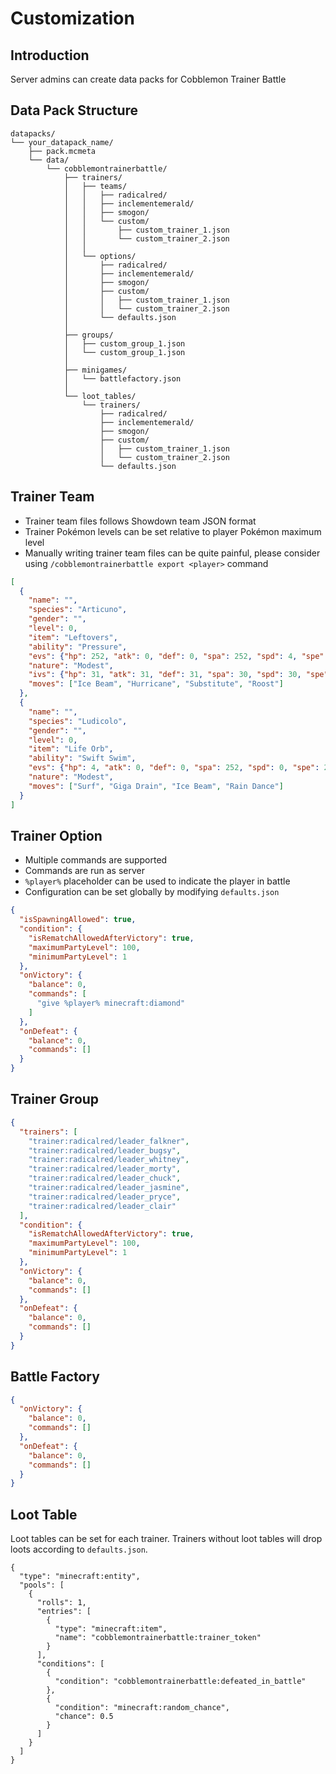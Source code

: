 # Customization

## Introduction

Server admins can create data packs for Cobblemon Trainer Battle

## Data Pack Structure

```
datapacks/
└── your_datapack_name/
    ├── pack.mcmeta
    └── data/
        └── cobblemontrainerbattle/
            ├── trainers/
            │   ├── teams/
            │   │   ├── radicalred/
            │   │   ├── inclementemerald/
            │   │   ├── smogon/
            │   │   └── custom/
            │   │       ├── custom_trainer_1.json
            │   │       └── custom_trainer_2.json
            │   │
            │   └── options/
            │       ├── radicalred/
            │       ├── inclementemerald/
            │       ├── smogon/
            │       ├── custom/
            │       │   ├── custom_trainer_1.json
            │       │   └── custom_trainer_2.json
            │       └── defaults.json
            │
            ├── groups/
            │   ├── custom_group_1.json
            │   └── custom_group_1.json
            │
            ├── minigames/
            │   └── battlefactory.json
            │
            └── loot_tables/
                └── trainers/
                    ├── radicalred/
                    ├── inclementemerald/
                    ├── smogon/
                    ├── custom/
                    │   ├── custom_trainer_1.json
                    │   └── custom_trainer_2.json
                    └── defaults.json
```

## Trainer Team

- Trainer team files follows Showdown team JSON format
- Trainer Pokémon levels can be set relative to player Pokémon maximum level
- Manually writing trainer team files can be quite painful, please consider using `/cobblemontrainerbattle export <player>` command

```json
[
  {
    "name": "",
    "species": "Articuno",
    "gender": "",
    "level": 0,
    "item": "Leftovers",
    "ability": "Pressure",
    "evs": {"hp": 252, "atk": 0, "def": 0, "spa": 252, "spd": 4, "spe": 0},
    "nature": "Modest",
    "ivs": {"hp": 31, "atk": 31, "def": 31, "spa": 30, "spd": 30, "spe": 31},
    "moves": ["Ice Beam", "Hurricane", "Substitute", "Roost"]
  },
  {
    "name": "",
    "species": "Ludicolo",
    "gender": "",
    "level": 0,
    "item": "Life Orb",
    "ability": "Swift Swim",
    "evs": {"hp": 4, "atk": 0, "def": 0, "spa": 252, "spd": 0, "spe": 252},
    "nature": "Modest",
    "moves": ["Surf", "Giga Drain", "Ice Beam", "Rain Dance"]
  }
]
```

## Trainer Option

- Multiple commands are supported
- Commands are run as server
- `%player%` placeholder can be used to indicate the player in battle
- Configuration can be set globally by modifying `defaults.json`

```json
{
  "isSpawningAllowed": true,
  "condition": {
    "isRematchAllowedAfterVictory": true,
    "maximumPartyLevel": 100,
    "minimumPartyLevel": 1
  },
  "onVictory": {
    "balance": 0,
    "commands": [
      "give %player% minecraft:diamond"
    ]
  },
  "onDefeat": {
    "balance": 0,
    "commands": []
  }
}
```

## Trainer Group

```json
{
  "trainers": [
    "trainer:radicalred/leader_falkner",
    "trainer:radicalred/leader_bugsy",
    "trainer:radicalred/leader_whitney",
    "trainer:radicalred/leader_morty",
    "trainer:radicalred/leader_chuck",
    "trainer:radicalred/leader_jasmine",
    "trainer:radicalred/leader_pryce",
    "trainer:radicalred/leader_clair"
  ],
  "condition": {
    "isRematchAllowedAfterVictory": true,
    "maximumPartyLevel": 100,
    "minimumPartyLevel": 1
  },
  "onVictory": {
    "balance": 0,
    "commands": []
  },
  "onDefeat": {
    "balance": 0,
    "commands": []
  }
}
```

## Battle Factory

```json
{
  "onVictory": {
    "balance": 0,
    "commands": []
  },
  "onDefeat": {
    "balance": 0,
    "commands": []
  }
}
```

## Loot Table

Loot tables can be set for each trainer. Trainers without loot tables will drop loots according to `defaults.json`.

```
{
  "type": "minecraft:entity",
  "pools": [
    {
      "rolls": 1,
      "entries": [
        {
          "type": "minecraft:item",
          "name": "cobblemontrainerbattle:trainer_token"
        }
      ],
      "conditions": [
        {
          "condition": "cobblemontrainerbattle:defeated_in_battle"
        },
        {
          "condition": "minecraft:random_chance",
          "chance": 0.5
        }
      ]
    }
  ]
}
```